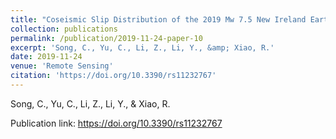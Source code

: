 ```yaml
---
title: "Coseismic Slip Distribution of the 2019 Mw 7.5 New Ireland Earthquake from the Integration of Multiple Remote Sensing Techniques"
collection: publications
permalink: /publication/2019-11-24-paper-10
excerpt: 'Song, C., Yu, C., Li, Z., Li, Y., &amp; Xiao, R.'
date: 2019-11-24
venue: 'Remote Sensing'
citation: 'https://doi.org/10.3390/rs11232767'
---
```

Song, C., Yu, C., Li, Z., Li, Y., &amp; Xiao, R.

Publication link: https://doi.org/10.3390/rs11232767